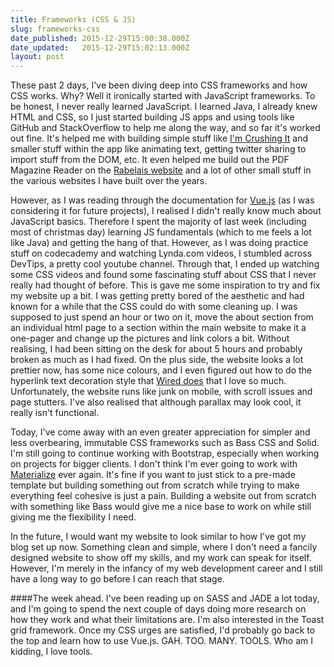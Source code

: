 ```yaml
---
title: Frameworks (CSS & JS)
slug: frameworks-css
date_published: 2015-12-29T15:00:38.000Z
date_updated:   2015-12-29T15:02:13.000Z
layout: post
---
```


These past 2 days, I've been diving deep into CSS frameworks and how CSS works. Why? Well it ironically started with JavaScript frameworks. To be honest, I never really learned JavaScript. I learned Java, I already knew HTML and CSS, so I just started building JS apps and using tools like GitHub and StackOverflow to help me along the way, and so far it's worked out fine. It's helped me with building simple stuff like [I'm Crushing It](http://imcrushing.it) and smaller stuff within the app like animating text, getting twitter sharing to import stuff from the DOM, etc. It even helped me build out the PDF Magazine Reader on the [Rabelais website](http://rabelais.com.au) and a lot of other small stuff in the various websites I have built over the years. 

However, as I was reading through the documentation for [Vue.js](http://vuejs.org) (as I was considering it for future projects), I realised I didn't really know much about JavaScript basics. Therefore I spent the majority of last week (including most of christmas day) learning JS fundamentals (which to me feels a lot like Java) and getting the hang of that. However, as I was doing practice stuff on codecademy and watching Lynda.com videos, I stumbled across DevTips, a pretty cool youtube channel. Through that, I ended up watching some CSS videos and found some fascinating stuff about CSS that I never really had thought of before. This is gave me some inspiration to try and fix my website up a bit. I was getting pretty bored of the aesthetic and had known for a while that the CSS could do with some cleaning up. I was supposed to just spend an hour or two on it, move the about section from an individual html page to a section within the main website to make it a one-pager and change up the pictures and link colors a bit. Without realising, I had been sitting on the desk for about 5 hours and probably broken as much as I had fixed. On the plus side, the website looks a lot prettier now, has some nice colours, and I even figured out how to do the hyperlink text decoration style that [Wired does](http://www.wired.com/2015/12/goodbye-wearables-you-had-a-stupid-name-anyway/) that I love so much. Unfortunately, the website runs like junk on mobile, with scroll issues and page stutters. I've also realised that although parallax may look cool, it really isn't functional. 

Today, I've come away with an even greater appreciation for simpler and less overbearing, immutable CSS frameworks such as Bass CSS and Solid. I'm still going to continue working with Bootstrap, especially when working on projects for bigger clients. I don't think I'm ever going to work with [Materialize](http://materializecss.com) ever again. It's fine if you want to just stick to a pre-made template but building something out from scratch while trying to make everything feel cohesive is just a pain. Building a website out from scratch with something like Bass would give me a nice base to work on while still giving me the flexibility I need. 

In the future, I would want my website to look similar to how I've got my blog set up now. Something clean and simple, where I don't need a fancily designed website to show off my skills, and my work can speak for itself. However, I'm merely in the infancy of my web development career and I still have a long way to go before I can reach that stage. 

####The week ahead.
I've been reading up on SASS and JADE a lot today, and I'm going to spend the next couple of days doing more research on how they work and what their limitations are. I'm also interested in the Toast grid framework. Once my CSS urges are satisfied, I'd probably go back to the top and learn how to use Vue.js. GAH. TOO. MANY. TOOLS. Who am I kidding, I love tools. 
